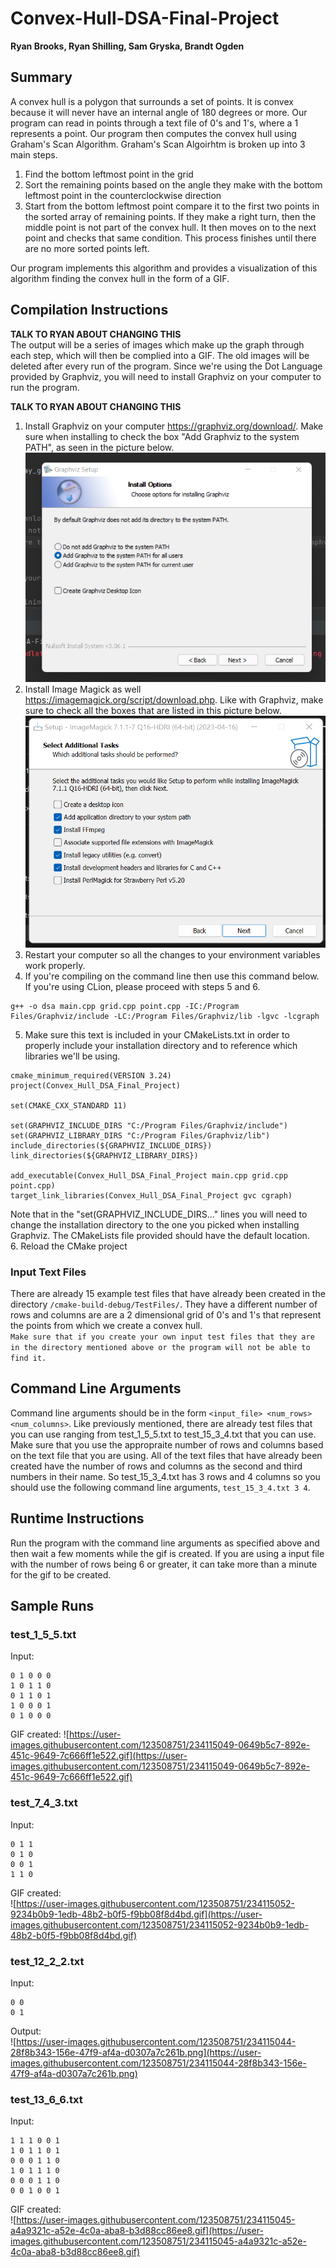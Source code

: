 # Convex-Hull-DSA-Final-Project
**Ryan Brooks, Ryan Shilling, Sam Gryska, Brandt Ogden**

## Summary
A convex hull is a polygon that surrounds a set of points. It is convex because it will never have
an internal angle of 180 degrees or more. Our program can read in points through a text file of 0's and 1's, where a 1
represents a point. Our program then computes the convex hull using Graham's Scan Algorithm.
Graham's Scan Algoirhtm is broken up into 3 main steps.

1. Find the bottom leftmost point in the grid
2. Sort the remaining points based on the angle they make with the bottom leftmost point in the counterclockwise direction
3. Start from the bottom leftmost point compare it to the first two points in the sorted array of remaining points. If they make a right turn,
then the middle point is not part of the convex hull. It then moves on to the next point and checks that same condition. This process finishes
until there are no more sorted points left.

Our program implements this algorithm and provides a visualization of this algorithm finding the convex hull in the form of a GIF.

## Compilation Instructions
**TALK TO RYAN ABOUT CHANGING THIS**  
The output will be a series of images which make up the graph through each step, which will then be complied into a GIF. The old images will be deleted after every run of the program.
Since we're using the Dot Language provided by Graphviz, you will need to install Graphviz on your computer to run the program. 

**TALK TO RYAN ABOUT CHANGING THIS**  
1. Install Graphviz on your computer https://graphviz.org/download/. Make sure when installing to check the box "Add Graphviz to the system PATH", as seen in the picture below.
   ![graphvizinstallpicture.jpg](graphvizinstallpicture.png)
2. Install Image Magick as well https://imagemagick.org/script/download.php. Like with Graphviz, make sure to check all the boxes that are listed in this picture below.   
   ![image_magick_install_picture.png](image_magick_install_picture.png)
3. Restart your computer so all the changes to your environment variables work properly.
4. If you're compiling on the command line then use this command below. If you're using CLion, please proceed with steps 5 and 6.
```
g++ -o dsa main.cpp grid.cpp point.cpp -IC:/Program Files/Graphviz/include -LC:/Program Files/Graphviz/lib -lgvc -lcgraph
```

5. Make sure this text is included in your CMakeLists.txt in order to properly include your installation directory and to reference which libraries we'll be using.

```
cmake_minimum_required(VERSION 3.24)
project(Convex_Hull_DSA_Final_Project)

set(CMAKE_CXX_STANDARD 11)

set(GRAPHVIZ_INCLUDE_DIRS "C:/Program Files/Graphviz/include")
set(GRAPHVIZ_LIBRARY_DIRS "C:/Program Files/Graphviz/lib")
include_directories(${GRAPHVIZ_INCLUDE_DIRS})
link_directories(${GRAPHVIZ_LIBRARY_DIRS})

add_executable(Convex_Hull_DSA_Final_Project main.cpp grid.cpp point.cpp)
target_link_libraries(Convex_Hull_DSA_Final_Project gvc cgraph)
```
Note that in the "set(GRAPHVIZ_INCLUDE_DIRS..." lines you will need to change the installation directory to the one you picked when installing Graphviz. The CMakeLists file provided should have the default location.  
6. Reload the CMake project

### Input Text Files
There are already 15 example test files that have already been created in the directory ``/cmake-build-debug/TestFiles/``. They have a different
number of rows and columns are are a 2 dimensional grid of 0's and 1's that represent the points from which we create a convex hull.  
``Make sure that if you create your own input test files that they are in the directory mentioned above or the program will not be able to find it.``

## Command Line Arguments 
Command line arguments should be in the form ``<input_file> <num_rows> <num_columns>``. Like previously mentioned, there are already test files that you can use ranging from test_1_5_5.txt to test_15_3_4.txt that you can use. Make sure that you use the appropraite number of rows and columns based on the text file that you are using.
All of the text files that have already been created have the number of rows and columns as the second and third numbers in their name. So test_15_3_4.txt has
3 rows and 4 columns so you should use the following command line arguments, ``test_15_3_4.txt 3 4``.

## Runtime Instructions
Run the program with the command line arguments as specified above and then wait a few moments while the gif is created. If you are using a input file with the 
number of rows being 6 or greater, it can take more than a minute for the gif to be created.

## Sample Runs

### test_1_5_5.txt
Input:
```
0 1 0 0 0
1 0 1 1 0
0 1 1 0 1
1 0 0 0 1
0 1 0 0 0
```

GIF created:
![https://user-images.githubusercontent.com/123508751/234115049-0649b5c7-892e-451c-9649-7c666ff1e522.gif](https://user-images.githubusercontent.com/123508751/234115049-0649b5c7-892e-451c-9649-7c666ff1e522.gif)


### test_7_4_3.txt
Input:  
```
0 1 1
0 1 0
0 0 1
1 1 0
```
GIF created:  
![https://user-images.githubusercontent.com/123508751/234115052-9234b0b9-1edb-48b2-b0f5-f9bb08f8d4bd.gif](https://user-images.githubusercontent.com/123508751/234115052-9234b0b9-1edb-48b2-b0f5-f9bb08f8d4bd.gif)


### test_12_2_2.txt
Input:  
```
0 0
0 1
```
Output:  
![https://user-images.githubusercontent.com/123508751/234115044-28f8b343-156e-47f9-af4a-d0307a7c261b.png](https://user-images.githubusercontent.com/123508751/234115044-28f8b343-156e-47f9-af4a-d0307a7c261b.png)


### test_13_6_6.txt
Input:  
```
1 1 1 0 0 1
1 0 1 1 0 1
0 0 0 1 1 0
1 0 1 1 1 0
0 0 0 1 1 0
0 0 1 0 0 1
```
GIF created:  
![https://user-images.githubusercontent.com/123508751/234115045-a4a9321c-a52e-4c0a-aba8-b3d88cc86ee8.gif](https://user-images.githubusercontent.com/123508751/234115045-a4a9321c-a52e-4c0a-aba8-b3d88cc86ee8.gif)





